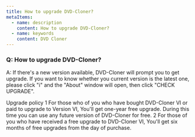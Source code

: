 ```yaml
---
title: How to upgrade DVD-Cloner?
metaItems:
  - name: description
    content: How to upgrade DVD-Cloner?
  - name: keywords
    content: DVD Cloner
---
```


### Q: How to upgrade DVD-Cloner?

A:
If there's a new version available, DVD-Cloner will prompt you to get upgrade. If you want to know whether you current version is the latest one, please click "i" and the "About" window will open, then click "CHECK UPGRADE".

Upgrade policy
1 For those who of you who have bought DVD-Cloner VI or paid to upgrade to Version VI,
You'll get one-year free upgrade. During this time you can use any future version of DVD-Cloner for free.
2 For those of you who have received a free upgrade to DVD-Cloner VI,
You'll get six months of free upgrades from the day of purchase.